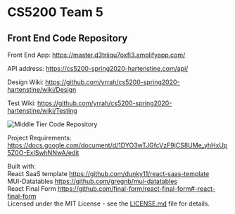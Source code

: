 # CS5200 Team 5 
## Front End Code Repository

Front End App: https://master.d3triiqu7oxfi3.amplifyapp.com/

API address: https://cs5200-spring2020-hartenstine.com/api/

Design Wiki: https://github.com/yrrah/cs5200-spring2020-hartenstine/wiki/Design

Test Wiki: https://github.com/yrrah/cs5200-spring2020-hartenstine/wiki/Testing

![Middle Tier Code Repository](https://github.com/yrrah/cs5200-spring2020-hartenstine "Middle Tier Code Repository")

Project Requirements: https://docs.google.com/document/d/1DYO3wTJGfcVzF9jCS8UMe_yhHxUp5Z0O-ExISwhNNwA/edit



Built with:  
React SaaS template https://github.com/dunky11/react-saas-template  
MUI-Datatables https://github.com/gregnb/mui-datatables   
React Final Form https://github.com/final-form/react-final-form#-react-final-form  
Licensed under the MIT License - see the [LICENSE.md](https://github.com/dunky11/react-saas-template/blob/master/LICENSE) file for details.


